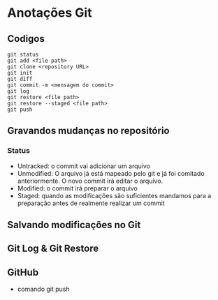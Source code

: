 # Anotações Git

## Codigos
```git
git status
git add <file path>
git clone <repository URL>
git init
git diff
git commit -m <mensagem do commit>
git log
git restore <file path>
git restore --staged <file path>
git push
```

## Gravandos mudanças no repositório

### Status
- Untracked: o commit vai adicionar um arquivo
- Unmodified: O arquivo já está mapeado pelo git e já foi comitado anteriormente. O novo commit irá editar o arquivo.
- Modified: o commit irá preparar o arquivo
- Staged: quando as modificações são suficientes mandamos para a preparação antes de realmente realizar um commit

## Salvando modificações no Git
## Git Log & Git Restore
## GitHub
- comando git push